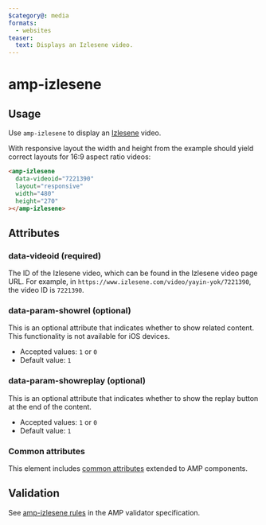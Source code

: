```yaml
---
$category@: media
formats:
  - websites
teaser:
  text: Displays an Izlesene video.
---
```


<!---
Copyright 2017 The AMP HTML Authors. All Rights Reserved.

Licensed under the Apache License, Version 2.0 (the "License");
you may not use this file except in compliance with the License.
You may obtain a copy of the License at

      http://www.apache.org/licenses/LICENSE-2.0

Unless required by applicable law or agreed to in writing, software
distributed under the License is distributed on an "AS-IS" BASIS,
WITHOUT WARRANTIES OR CONDITIONS OF ANY KIND, either express or implied.
See the License for the specific language governing permissions and
limitations under the License.
-->

# amp-izlesene

## Usage

Use `amp-izlesene` to display an [Izlesene](https://www.izlesene.com) video.

With responsive layout the width and height from the example should yield correct layouts for 16:9 aspect ratio videos:

```html
<amp-izlesene
  data-videoid="7221390"
  layout="responsive"
  width="480"
  height="270"
></amp-izlesene>
```

## Attributes

### data-videoid (required)

The ID of the Izlesene video, which can be found in the Izlesene video page URL. For example, in `https://www.izlesene.com/video/yayin-yok/7221390`, the video ID is `7221390`.

### data-param-showrel (optional)

This is an optional attribute that indicates whether to show related content. This functionality is not available for iOS devices.

- Accepted values: `1` or `0`
- Default value: `1`

### data-param-showreplay (optional)

This is an optional attribute that indicates whether to show the replay button at the end of the content.

- Accepted values: `1` or `0`
- Default value: `1`

### Common attributes

This element includes [common attributes](https://amp.dev/documentation/guides-and-tutorials/learn/common_attributes) extended to AMP components.

## Validation

See [amp-izlesene rules](validator-amp-izlesene.protoascii) in the AMP validator specification.
